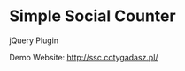 Simple Social Counter
=====================

jQuery Plugin

Demo Website: http://ssc.cotygadasz.pl/
